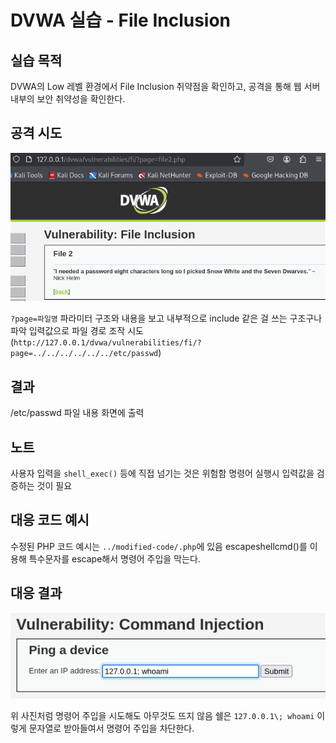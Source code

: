 # DVWA 실습 - File Inclusion

## 실습 목적
DVWA의 Low 레벨 환경에서 File Inclusion 취약점을 확인하고, 공격을 통해 웹 서버 내부의 보안 취약성을 확인한다.

## 공격 시도
![파라미터 및 화면 내용](image-2.png)

`?page=파일명` 파라미터 구조와 내용을 보고 내부적으로 include 같은 걸 쓰는 구조구나 파악
입력값으로 파일 경로 조작 시도 (`http://127.0.0.1/dvwa/vulnerabilities/fi/?page=../../../../../../etc/passwd`)

## 결과
/etc/passwd 파일 내용 화면에 출력


## 노트
사용자 입력을 `shell_exec()` 등에 직접 넘기는 것은 위험함
명령어 실행시 입력값을 검증하는 것이 필요

## 대응 코드 예시
수정된 PHP 코드 예시는 `../modified-code/.php`에 있음
escapeshellcmd()를 이용해 특수문자를 escape해서 명령어 주입을 막는다.

## 대응 결과
![escapeshellcmd 적용 후 명령어 주입 차단 결과](image-1.png)

위 사진처럼 명령어 주입을 시도해도 아무것도 뜨지 않음
쉘은 `127.0.0.1\; whoami` 이렇게 문자열로 받아들여서 명령어 주입을 차단한다.
